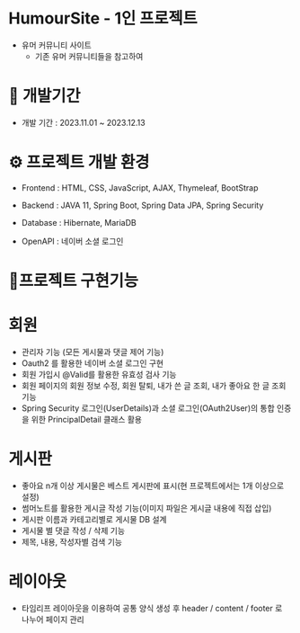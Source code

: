 # HumourSite - 1인 프로젝트
* 유머 커뮤니티 사이트
  + 기존 유머 커뮤니티들을 참고하여 

# 🧐 개발기간
* 개발 기간 : 2023.11.01 ~ 2023.12.13

# ⚙️ 프로젝트 개발 환경
* Frontend : HTML, CSS, JavaScript, AJAX, Thymeleaf, BootStrap

* Backend : JAVA 11, Spring Boot, Spring Data JPA, Spring Security

* Database : Hibernate, MariaDB

* OpenAPI : 네이버 소셜 로그인

# 📜프로젝트 구현기능
# 회원
* 관리자 기능 (모든 게시물과 댓글 제어 기능)
* Oauth2 를 활용한 네이버 소셜 로그인 구현
* 회원 가입시 @Valid를 활용한 유효성 검사 기능
* 회원 페이지의 회원 정보 수정, 회원 탈퇴, 내가 쓴 글 조회, 내가 좋아요 한 글 조회 기능
* Spring Security 로그인(UserDetails)과 소셜 로그인(OAuth2User)의 통합 인증을 위한 PrincipalDetail 클래스 활용

# 게시판

* 좋아요 n개 이상 게시물은 베스트 게시판에 표시(현 프로젝트에서는 1개 이상으로 설정)
* 썸머노트를 활용한 게시글 작성 기능(이미지 파일은 게시글 내용에 직접 삽입)
* 게시판 이름과 카테고리별로 게시물 DB 설계
* 게시물 별 댓글 작성 / 삭제 기능
* 제목, 내용, 작성자별 검색 기능

# 레이아웃
* 타임리프 레이아웃을 이용하여 공통 양식 생성 후 header / content / footer 로 나누어 페이지 관리
